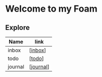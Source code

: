 # Welcome to my Foam

## Explore

| Name    | link      |
| ------- | --------- |
| inbox   | [[inbox]] |
| todo    | [[todo]]  |
| journal | [[journal]] |

[//begin]: # "Autogenerated link references for markdown compatibility"
[inbox]: inbox "Inbox"
[todo]: todo "Todo"
[journal]: journal/journal "index"
[//end]: # "Autogenerated link references"
